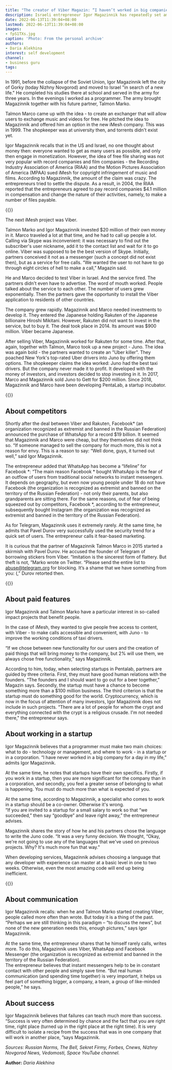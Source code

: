 ```yaml
---
title: "The creator of Viber Magazin: “I haven’t worked in big companies for a single day”"
description: Israeli entrepreneur Igor Magazinnik has repeatedly set ambitious goals for himself - he twice participated in the development of services that were dubbed "killers". Viber shot, Juno - not quite. About what the entrepreneur has learned during this time
date: 2022-06-13T11:39:04+08:00
lastmod: 2022-06-13T11:39:04+08:00
images:
- fpS1TXs.jpg
caption: 'Photo: From the personal archive'
authors:
- Daria Alekhina
interest: self development
channel: 
- business guru
tags: 
---
```


In 1991, before the collapse of the Soviet Union, Igor Magazinnik left the city of Gorky (today Nizhny Novgorod) and moved to Israel "in search of a new life." He completed his studies there at school and served in the army for three years. In the evenings I worked as a programmer. The army brought Magazinnik together with his future partner, Talmon Marko.

Talmon Marco came up with the idea - to create an exchanger that will allow users to exchange music and videos for free. He pitched the idea to Magazinnik and offered him an option in the new iMesh company. This was in 1999. The shopkeeper was at university then, and torrents didn't exist yet.

Igor Magazinnik recalls that in the US and Israel, no one thought about money then: everyone wanted to get as many users as possible, and only then engage in monetization. However, the idea of ​​free file sharing was not very popular with record companies and film companies - the Recording Industry Association of America (RIAA) and the Motion Pictures Association of America (MPAA) sued iMesh for copyright infringement of music and films. According to Magazinnik, the amount of the claim was crazy. The entrepreneurs tried to settle the dispute. As a result, in 2004, the RIAA reported that the entrepreneurs agreed to pay record companies $4.1 million in compensation and change the nature of their activities, namely, to make a number of files payable.

{{<ads>}}

The next iMesh project was Viber.

Talmon Marko and Igor Magazinnik invested $20 million of their own money in it. Marco traveled a lot at that time, and he had to call up people a lot. Calling via Skype was inconvenient: it was necessary to find out the subscriber's user nickname, add it to the contact list and wait for it to go online. Viber was supposed to be the best version of Skype. Initially, partners conceived it not as a messenger (such a concept did not exist then), but as a service for free calls. “We wanted the user to not have to go through eight circles of hell to make a call,” Magazin said.

He and Marco decided to test Viber in Israel. And the service fired. The partners didn't even have to advertise. The word of mouth worked. People talked about the service to each other. The number of users grew exponentially. Then the partners gave the opportunity to install the Viber application to residents of other countries.

The company grew rapidly. Magazinnik and Marco needed investments to develop it. They entered the Japanese holding Rakuten of the Japanese billionaire Hiroshi Mikitani. However, Rakuten did not want to invest in the service, but to buy it. The deal took place in 2014. Its amount was $900 million. Viber became Japanese.

After selling Viber, Magazinnik worked for Rakuten for some time. After that, again, together with Talmon, Marco took up a new project - Juno. The idea was again bold - the partners wanted to create an "Uber killer". They poached New York's top-rated Uber drivers into Juno by offering them options. The shopkeeper claims the idea worked: Juno had the best taxi drivers. But the company never made it to profit. It developed with the money of investors, and investors decided to stop investing in it. In 2017, Marco and Magazinnik sold Juno to Gett for $200 million. Since 2018, Magazinnik and Marco have been developing PentaLab, a startup incubator.

{{<ads>}}

About competitors
-----------------

Shortly after the deal between Viber and Rakuten, Facebook\* (an organization recognized as extremist and banned in the Russian Federation) announced the purchase of WhatsApp for a record $19 billion. It seemed that Magazinnik and Marco were cheap, but they themselves did not think so. “If someone managed to sell the company for much more, this is not a reason for envy. This is a reason to say: “Well done, guys, it turned out well,” said Igor Magazinnik.

The entrepreneur added that WhatsApp has become a “lifeline” for Facebook \*: “The main reason Facebook \* bought WhatsApp is the fear of an outflow of users from traditional social networks to instant messengers. It depends on geography, but even now young people under 18 do not have Facebook (the organization is recognized as extremist and banned on the territory of the Russian Federation) - not only their parents, but also grandparents are sitting there. For the same reasons, out of fear of being squeezed out by competitors, Facebook \*, according to the entrepreneur, subsequently bought Instagram (the organization was recognized as extremist and banned in the territory of the Russian Federation).

As for Telegram, Magazinnik uses it extremely rarely. At the same time, he admits that Pavel Durov very successfully used the security trend for a quick set of users. The entrepreneur calls it fear-based marketing.

It is curious that the partner of Magazinnik Talmon Marco in 2015 started a skirmish with Pavel Durov. He accused the founder of Telegram of borrowing stickers from Viber. “Imitation is the sincerest form of flattery. But theft is not, ”Marko wrote on Twitter. “Please send the entire list to abuse@telegram.org for blocking. It’s a shame that we have something from you: (,” Durov retorted then.

{{<ads>}}

About paid features
-------------------

Igor Magazinnik and Talmon Marko have a particular interest in so-called impact projects that benefit people.

In the case of iMesh, they wanted to give people free access to content, with Viber - to make calls accessible and convenient, with Juno - to improve the working conditions of taxi drivers.

“If we chose between new functionality for our users and the creation of paid things that will bring money to the company, but 2% will use them, we always chose free functionality,” says Magazinnik.

According to him, today, when selecting startups in Pentalab, partners are guided by three criteria. First, they must have good human relations with the founders. “The founders and I should want to go out for a beer together,” Magazin says. Secondly, the startup must have a chance to become something more than a $100 million business. The third criterion is that the startup must do something good for the world. Cryptocurrency, which is now in the focus of attention of many investors, Igor Magazinnik does not include in such projects. “There are a lot of people for whom the crypt and everything connected with the crypt is a religious crusade. I'm not needed there," the entrepreneur says.

About working in a startup
--------------------------

Igor Magazinnik believes that a programmer must make two main choices: what to do - technology or management, and where to work - in a startup or in a corporation. “I have never worked in a big company for a day in my life,” admits Igor Magazinnik.

At the same time, he notes that startups have their own specifics. Firstly, if you work in a startup, then you are more significant for the company than in a corporation, and secondly, you feel a greater sense of belonging to what is happening. You must do much more than what is expected of you.

At the same time, according to Magazinnik, a specialist who comes to work in a startup should be a co-owner. Otherwise it's wrong.  
“If you are invited to a startup for a small salary to work so that “we succeeded,” then say “goodbye” and leave right away,” the entrepreneur advises.

Magazinnik shares the story of how he and his partners chose the language to write the Juno code. “It was a very funny decision. We thought, “Okay, we're not going to use any of the languages ​​that we've used on previous projects. Why? It's much more fun that way."

When developing services, Magazinnik advises choosing a language that any developer with experience can master at a basic level in one to two weeks. Otherwise, even the most amazing code will end up being inefficient.

{{<ads>}}

About communication
-------------------

Igor Magazinnik recalls: when he and Talmon Marko started creating Viber, people called more often than wrote. But today it is a thing of the past.  
“Perhaps we are still thinking in this paradigm – “to discuss the news”, but none of the new generation needs this, enough pictures,” says Igor Magazinnik.

At the same time, the entrepreneur shares that he himself rarely calls, writes more. To do this, Magazinnik uses Viber, WhatsApp and Facebook Messenger (the organization is recognized as extremist and banned in the territory of the Russian Federation).  
The entrepreneur believes that instant messengers help to be in constant contact with other people and simply save time. “But real human communication (and spending time together) is very important, it helps us feel part of something bigger, a company, a team, a group of like-minded people,” he says.

About success
-------------

Igor Magazinnik believes that failures can teach much more than success. “Success is very often determined by chance and the fact that you are right time, right place (turned up in the right place at the right time). It is very difficult to isolate a recipe from the success that was in one company that will work in another place, ”says Magazinnik.

_Sources: Russian Norms, The Bell, Sekret Firmy, Forbes, Cnews, Nizhny Novgorod News, Vedomosti, Space YouTube channel._

**Author:** *Daria Alekhina*
